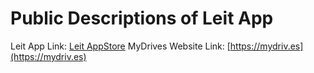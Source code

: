 Public Descriptions of Leit App
===============================

Leit App Link: [Leit AppStore](https://itunes.apple.com/us/app/view-a-lifetime-of-photos-leit/id936875822?ls=1&mt=8)
MyDrives Website Link: [https://mydriv.es](https://mydriv.es)
